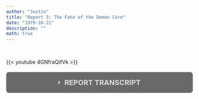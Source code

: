 ```yaml
---
author: "Justin"
title: "Report 3: The Fate of the Demon Core"
date: "1979-10-21"
description: ""
math: true
---
```


<style>input[type='checkbox'] {
    display: none;
}

.wrap-collapsible {
    margin: 1.2rem 0;
}

.lbl-toggle {
    display: block;
    font-weight: bold;
    font-size: 1.2rem;
    text-transform: uppercase;
    text-align: center;
    padding: 1rem;
    color: #DDD;
    background: #696969;
    cursor: pointer;
    border-radius: 7px;
    transition: all 0.25s ease-out;
}

.lbl-toggle:hover {
    color: #FFF;
}

.lbl-toggle::before {
    content: ' ';
    display: inline-block;
    border-top: 5px solid transparent;
    border-bottom: 5px solid transparent;
    border-left: 5px solid currentColor;
    vertical-align: middle;
    margin-right: .7rem;
    transform: translateY(-2px);
    transition: transform .2s ease-out;
}

.toggle:checked+.lbl-toggle::before {
    transform: rotate(90deg) translateX(-3px);
}

.collapsible-content {
    max-height: 0px;
    overflow: hidden;
    transition: max-height .25s ease-in-out;
}

.toggle:checked+.lbl-toggle+.collapsible-content {
    max-height: 1500px;
}

.toggle:checked+.lbl-toggle {
    border-bottom-right-radius: 0;
    border-bottom-left-radius: 0;
}

.collapsible-content .content-inner {
    background: rgba(200, 200, 200, .2);
    border-bottom: 1px solid rgba(0, 0, 0, .45);
    border-bottom-left-radius: 7px;
    border-bottom-right-radius: 7px;
    padding: .5rem 1rem;
}

.collapsible-content p {
    margin-bottom: 0;
}</style>


<br>

{{< youtube 4GNfraQifVk >}}

<div class="wrap-collapsible"> 
<input id="collapsible" class="toggle" type="checkbox"> 
<label for="collapsible" class="lbl-toggle">REPORT TRANSCRIPT</label>
<div class="collapsible-content">
<div class="content-inner">
<p> 
In the LA-2 accident, the 7 others present in the room at the time of the accident would die years after the accident itself.
<br><br>
The first to go was Private Cleary, the security guard present at the accident. He was the individual who returned to the assembly following the accident to place film badges on it as well as perform radiation measurements in the room. He would die 4 years later in the Korean War.
<br><br>
The others would die no less than 19 years after the accident itself. 
<br><br>
As stated in the official reports, Cieslicki’s death, caused by leukaemia 19 years after the LA-2 accident, may have been a result of late radiation exposure. Hemmerly, the guard present at LA-1, would also die from leukaemia 33 years after exposure, but genetic factors may have been at play.
<br><br>
Even in the case of Graves, who died 19 years after LA-2 from a heart attack, the damage to his thyroid gland which may have later led to his heart attack cannot be directly attributed to radiation exposure as genetic factors may have contributed.
<br><br>
Daghlian and Slotin, on the other hand (no pun intended), served as crucial case studies in acute radiation sickness, with their treatment, suffering and death being fully documented. 
<br><br>
Los Alamos would shift to remote controlled operations following LA-2 to prevent such accidents from causing deathly harm to scientists in the future. Schreiber, a survivor of LA-2, was an engineer behind the remote control machines and cameras that Los Alamos would begin to use such that experiments could be performed over a quarter mile away. When asked whether that much distance was needed, Schreiber responded “well, we didn’t know”.
<br><br>
Now, what happened to the Demon Core after LA-2? Remember how Slotin was supposed to attend some nuclear weapon tests at Bikini Atoll? Those were the Operation Crossroads weapon tests, and it is often said that the Demon Core was used as the core for Gilda, the first bomb dropped in the test.
<br><br>
However, it was later revealed that this wasn’t the case. The core was meant to be used for a third test at Crossroads, but the test was cancelled. The core was simply still too radioactive for use. 
<br><br>
And thus, it was instead melted down, its plutonium used in other nuclear weapon cores in the years to come. For all we know, bits of the Demon Core could still be found in the nuclear weapons that the United States possesses to this day. 
<br><br>
The Demon Core has taught us a lot about nuclear safety, the risks involved and serves as a precautionary tale against hubris and arrogance as well as the potential radiation holds.
</p>
</div>
</div>
</div>


